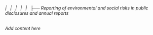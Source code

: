 ###### |   |   |   |   |   ├── Reporting of environmental and social risks in public disclosures and annual reports

*Add content here*